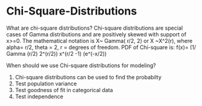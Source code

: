# Chi-Square-Distributions
What are chi-square distributions?
Chi-square distributions are special cases of Gamma distributions and are positively skewed with support of x>=0.
The mathematical notation is X~ Gamma( r/2, 2) or X ~X^2(r), where alpha= r/2, theta = 2, r = degrees of freedom.
PDF of Chi-square is: f(x)= (1/ Gamma (r/2) 2^(r/2)) x^(r/2 -1) (e^(-x/2))

When should we use Chi-square distributions for modeling?
1. Chi-square distributions can be used to find the probabilty
2. Test population variance
3. Test goodness of fit in categorical data
4. Test independence
